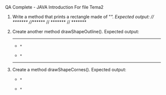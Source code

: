 QA Complete - JAVA Introduction
For file Tema2 

1. Write a method that prints a rectangle made of "*".
   Expected output:
  // *******
  //*******
  // *******
  // *******
2. Create another method drawShapeOutline().
   Expected output:
   *******
   *     *
   *     *
   *******

3. Create a method drawShapeCornes().
   Expected output:
   *     *

   *     * 
